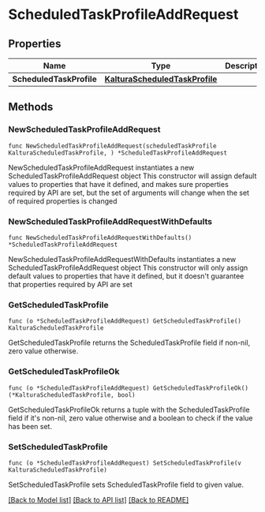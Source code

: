 # ScheduledTaskProfileAddRequest

## Properties

Name | Type | Description | Notes
------------ | ------------- | ------------- | -------------
**ScheduledTaskProfile** | [**KalturaScheduledTaskProfile**](KalturaScheduledTaskProfile.md) |  | 

## Methods

### NewScheduledTaskProfileAddRequest

`func NewScheduledTaskProfileAddRequest(scheduledTaskProfile KalturaScheduledTaskProfile, ) *ScheduledTaskProfileAddRequest`

NewScheduledTaskProfileAddRequest instantiates a new ScheduledTaskProfileAddRequest object
This constructor will assign default values to properties that have it defined,
and makes sure properties required by API are set, but the set of arguments
will change when the set of required properties is changed

### NewScheduledTaskProfileAddRequestWithDefaults

`func NewScheduledTaskProfileAddRequestWithDefaults() *ScheduledTaskProfileAddRequest`

NewScheduledTaskProfileAddRequestWithDefaults instantiates a new ScheduledTaskProfileAddRequest object
This constructor will only assign default values to properties that have it defined,
but it doesn't guarantee that properties required by API are set

### GetScheduledTaskProfile

`func (o *ScheduledTaskProfileAddRequest) GetScheduledTaskProfile() KalturaScheduledTaskProfile`

GetScheduledTaskProfile returns the ScheduledTaskProfile field if non-nil, zero value otherwise.

### GetScheduledTaskProfileOk

`func (o *ScheduledTaskProfileAddRequest) GetScheduledTaskProfileOk() (*KalturaScheduledTaskProfile, bool)`

GetScheduledTaskProfileOk returns a tuple with the ScheduledTaskProfile field if it's non-nil, zero value otherwise
and a boolean to check if the value has been set.

### SetScheduledTaskProfile

`func (o *ScheduledTaskProfileAddRequest) SetScheduledTaskProfile(v KalturaScheduledTaskProfile)`

SetScheduledTaskProfile sets ScheduledTaskProfile field to given value.



[[Back to Model list]](../README.md#documentation-for-models) [[Back to API list]](../README.md#documentation-for-api-endpoints) [[Back to README]](../README.md)


